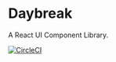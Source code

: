 # Daybreak

A React UI Component Library.

[![CircleCI](https://circleci.com/gh/mokunshao/daybreak.svg?style=svg)](https://circleci.com/gh/mokunshao/daybreak)